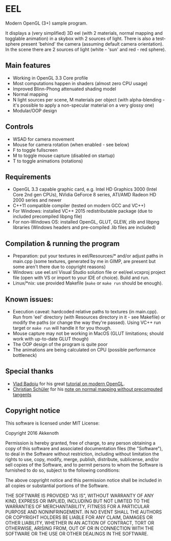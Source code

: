 # EEL
Modern OpenGL (3+) sample program.

It displays a (very simplified) 3D eel (with 2 materials, normal mapping and togglable animation) in a skybox with 2 sources of light.
There is also a test-sphere present 'behind' the camera (assuming default camera orientation).
In the scene there are 2 sources of light (white - 'sun' and red - red sphere).

## Main features
* Working in OpenGL 3.3 Core profile
* Most computations happen in shaders (almost zero CPU usage)
* Improved Blinn-Phong attenuated shading model
* Normal mapping
* N light sources per scene, M materials per object (with alpha-blending - it's possible to apply a non-specular material on a very glossy one)
* Modular/OOP design

## Controls
* WSAD for camera movement
* Mouse for camera rotation (when enabled - see below)
* F to toggle fullscreen
* M to toggle mouse capture (disabled on startup)
* T to toggle animations (rotations)

## Requirements
* OpenGL 3.3 capable graphic card, e.g. Intel HD Graphics 3000 (Intel Core 2nd gen CPUs), NVidia GeForce 8 series, ATI/AMD Radeon HD 2000 series and newer
* C++11 compatible compiler (tested on modern GCC and VC++)
* For Windows: installed VC++ 2015 redistributable package (due to included precompiled libpng file)
* For non-Windows OS: installed OpenGL, GLUT, GLEW, zlib and libpng libraries (Windows headers and pre-compiled .lib files are included)

## Compilation & running the program
* Preparation: put your textures in eel/Resources/* and/or adjust paths in main.cpp (some textures, generated by me in GIMP, are present but some aren't there due to copyright reasons)
* Windows: use eel.snl Visual Studio solution file or eel/eel.vcxproj project file (open with VS or import to your IDE of choice). Build and run.
* Linux/*nix: use provided Makefile (`make` or `make run` should be enough).

## Known issues:
* Execution caveat: hardcoded relative paths to textures (in main.cpp). Run from 'eel' directory (with Resources directory in it - see Makefile) or modify the paths (or change the way they're passed). Using VC++ run target or `make run` will handle it for you though.
* Mouse capture may not be working in MacOS (GLUT limitations; should work with up-to-date GLUT though)
* The OOP design of the program is quite poor
* The animations are being calculated on CPU (possible performance bottleneck)

## Special thanks
* [Vlad Badoiu](http://in2gpu.com/author/vlad-badoiu/) for his great [tutorial on modern OpenGL](http://in2gpu.com/opengl-3/).
* [Christian Schüler](http://www.thetenthplanet.de/about) for his [note on normal mapping without precomputed tangents](http://www.thetenthplanet.de/archives/1180)

## Copyright notice
This software is licensed under MIT License:

Copyright 2016 Akkenoth

Permission is hereby granted, free of charge, to any person obtaining a copy of this software and associated documentation files (the "Software"), to deal in the Software without restriction, including without limitation the rights to use, copy, modify, merge, publish, distribute, sublicense, and/or sell copies of the Software, and to permit persons to whom the Software is furnished to do so, subject to the following conditions:

The above copyright notice and this permission notice shall be included in all copies or substantial portions of the Software.

THE SOFTWARE IS PROVIDED "AS IS", WITHOUT WARRANTY OF ANY KIND, EXPRESS OR IMPLIED, INCLUDING BUT NOT LIMITED TO THE WARRANTIES OF MERCHANTABILITY, FITNESS FOR A PARTICULAR PURPOSE AND NONINFRINGEMENT. IN NO EVENT SHALL THE AUTHORS OR COPYRIGHT HOLDERS BE LIABLE FOR ANY CLAIM, DAMAGES OR OTHER LIABILITY, WHETHER IN AN ACTION OF CONTRACT, TORT OR OTHERWISE, ARISING FROM, OUT OF OR IN CONNECTION WITH THE SOFTWARE OR THE USE OR OTHER DEALINGS IN THE SOFTWARE.